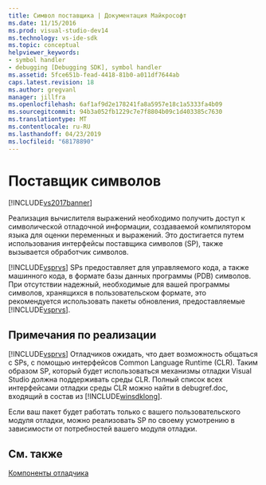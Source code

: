 ```yaml
---
title: Символ поставщика | Документация Майкрософт
ms.date: 11/15/2016
ms.prod: visual-studio-dev14
ms.technology: vs-ide-sdk
ms.topic: conceptual
helpviewer_keywords:
- symbol handler
- debugging [Debugging SDK], symbol handler
ms.assetid: 5fce651b-fead-4418-81b0-a011df7644ab
caps.latest.revision: 18
ms.author: gregvanl
manager: jillfra
ms.openlocfilehash: 6af1af9d2e178241fa8a5957e18c1a5333fa4b09
ms.sourcegitcommit: 94b3a052fb1229c7e7f8804b09c1d403385c7630
ms.translationtype: MT
ms.contentlocale: ru-RU
ms.lasthandoff: 04/23/2019
ms.locfileid: "68178890"
---
```

# <a name="symbol-provider"></a>Поставщик символов
[!INCLUDE[vs2017banner](../../includes/vs2017banner.md)]

Реализация вычислителя выражений необходимо получить доступ к символической отладочной информации, создаваемой компилятором языка для оценки переменных и выражений. Это достигается путем использования интерфейсы поставщика символов (SP), также вызывается обработчик символов.  
  
 [!INCLUDE[vsprvs](../../includes/vsprvs-md.md)] SPs предоставляет для управляемого кода, а также машинного кода, в формате базы данных программы (PDB) символов. При отсутствии надежный, необходимые для вашей программы символов, хранящихся в пользовательском формате, это рекомендуется использовать пакеты обновления, предоставляемые [!INCLUDE[vsprvs](../../includes/vsprvs-md.md)].  
  
## <a name="implementation-notes"></a>Примечания по реализации  
 [!INCLUDE[vsprvs](../../includes/vsprvs-md.md)] Отладчиков ожидать, что дает возможность общаться с SPs, с помощью интерфейсов Common Language Runtime (CLR). Таким образом SP, который будет использоваться механизмы отладки Visual Studio должна поддерживать среды CLR. Полный список всех интерфейсами отладки среды CLR можно найти в debugref.doc, входящий в состав из [!INCLUDE[winsdklong](../../includes/winsdklong-md.md)].  
  
 Если ваш пакет будет работать только с вашего пользовательского модуля отладки, можно реализовать SP по своему усмотрению в зависимости от потребностей вашего модуля отладки.  
  
## <a name="see-also"></a>См. также  
 [Компоненты отладчика](../../extensibility/debugger/debugger-components.md)
